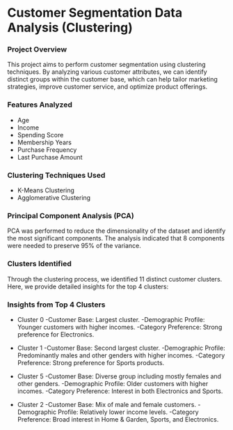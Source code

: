 # Customer Segmentation Data Analysis (Clustering)

### Project Overview
This project aims to perform customer segmentation using clustering techniques. By analyzing various customer attributes, we can identify distinct groups within the customer base, which can help tailor marketing strategies, improve customer service, and optimize product offerings.

### Features Analyzed
* Age
* Income
* Spending Score
* Membership Years
* Purchase Frequency
* Last Purchase Amount

### Clustering Techniques Used
- K-Means Clustering
- Agglomerative Clustering

### Principal Component Analysis (PCA)
PCA was performed to reduce the dimensionality of the dataset and identify the most significant components. The analysis indicated that 8 components were needed to preserve 95% of the variance.

### Clusters Identified
Through the clustering process, we identified 11 distinct customer clusters. Here, we provide detailed insights for the top 4 clusters:

### Insights from Top 4 Clusters
* Cluster 0
  -Customer Base: Largest cluster.
  -Demographic Profile: Younger customers with higher incomes.
  -Category Preference: Strong preference for Electronics.

* Cluster 1
  -Customer Base: Second largest cluster.
  -Demographic Profile: Predominantly males and other genders with higher incomes.
  -Category Preference: Strong preference for Sports products.

* Cluster 5
  -Customer Base: Diverse group including mostly females and other genders.
  -Demographic Profile: Older customers with higher incomes.
  -Category Preference: Interest in both Electronics and Sports.

* Cluster 2
  -Customer Base: Mix of male and female customers.
  -Demographic Profile: Relatively lower income levels.
  -Category Preference: Broad interest in Home & Garden, Sports, and Electronics.
